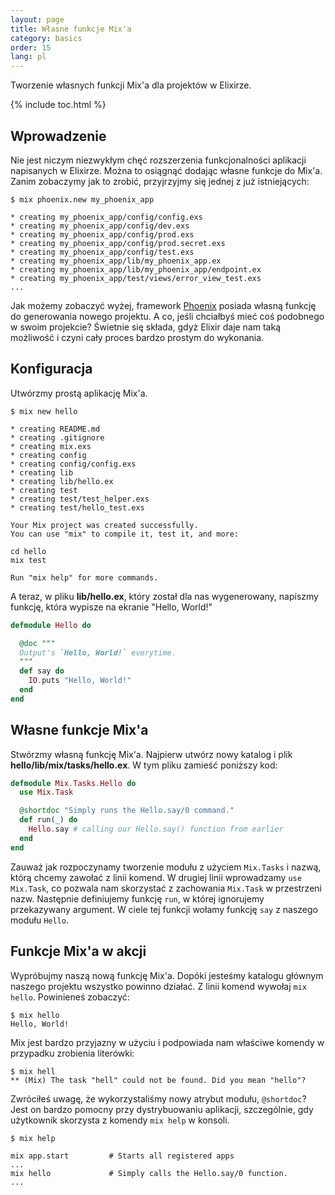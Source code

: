 ```yaml
---
layout: page
title: Własne funkcje Mix'a 
category: basics
order: 15
lang: pl
---
```


Tworzenie własnych funkcji Mix'a dla projektów w Elixirze.

{% include toc.html %}

## Wprowadzenie

Nie jest niczym niezwykłym chęć rozszerzenia funkcjonalności aplikacji napisanych w Elixirze. Można to osiągnąć dodając własne funkcje do Mix'a. Zanim zobaczymy jak to zrobić, przyjrzyjmy się jednej z już istniejących:

```shell
$ mix phoenix.new my_phoenix_app

* creating my_phoenix_app/config/config.exs
* creating my_phoenix_app/config/dev.exs
* creating my_phoenix_app/config/prod.exs
* creating my_phoenix_app/config/prod.secret.exs
* creating my_phoenix_app/config/test.exs
* creating my_phoenix_app/lib/my_phoenix_app.ex
* creating my_phoenix_app/lib/my_phoenix_app/endpoint.ex
* creating my_phoenix_app/test/views/error_view_test.exs
...
```

Jak możemy zobaczyć wyżej, framework [Phoenix](http://www.phoenixframework.org/) posiada własną funkcję do generowania nowego projektu. A co, jeśli chciałbyś mieć coś podobnego w swoim projekcie? Świetnie się składa, gdyż Elixir daje nam taką możliwość i czyni cały proces bardzo prostym do wykonania.     

## Konfiguracja

Utwórzmy prostą aplikację Mix'a. 

```shell
$ mix new hello

* creating README.md
* creating .gitignore
* creating mix.exs
* creating config
* creating config/config.exs
* creating lib
* creating lib/hello.ex
* creating test
* creating test/test_helper.exs
* creating test/hello_test.exs

Your Mix project was created successfully.
You can use "mix" to compile it, test it, and more:

cd hello
mix test

Run "mix help" for more commands.
```

A teraz, w pliku **lib/hello.ex**, który został dla nas wygenerowany, napiszmy funkcję, która wypisze na ekranie "Hello, World!"

```elixir
defmodule Hello do

  @doc """
  Output's `Hello, World!` everytime.
  """
  def say do
    IO.puts "Hello, World!"
  end
end
```

## Własne funkcje Mix'a 

Stwórzmy własną funkcję Mix'a. Najpierw utwórz nowy katalog i plik **hello/lib/mix/tasks/hello.ex**. W tym pliku zamieść poniższy kod:

```elixir
defmodule Mix.Tasks.Hello do
  use Mix.Task

  @shortdoc "Simply runs the Hello.say/0 command."
  def run(_) do
    Hello.say # calling our Hello.say() function from earlier
  end
end
```

Zauważ jak rozpoczynamy tworzenie modułu z użyciem `Mix.Tasks` i nazwą, którą chcemy zawołać z linii komend. W drugiej linii wprowadzamy `use Mix.Task`, co pozwala nam skorzystać z zachowania `Mix.Task` w przestrzeni nazw. Następnie definiujemy funkcję `run`, w której ignorujemy przekazywany argument. W ciele tej funkcji wołamy funkcję `say` z naszego modułu `Hello`. 


## Funkcje Mix'a w akcji

Wypróbujmy naszą nową funkcję Mix'a. Dopóki jesteśmy katalogu głównym naszego projektu wszystko powinno działać. Z linii komend wywołaj `mix hello`. Powinieneś zobaczyć: 

```shell
$ mix hello
Hello, World!
```

Mix jest bardzo przyjazny w użyciu i podpowiada nam właściwe komendy w przypadku zrobienia literówki:

```shell
$ mix hell
** (Mix) The task "hell" could not be found. Did you mean "hello"?
```

Zwróciłeś uwagę, że wykorzystaliśmy nowy atrybut modułu, `@shortdoc`? Jest on bardzo pomocny przy dystrybuowaniu aplikacji, szczególnie, gdy użytkownik skorzysta z komendy `mix help` w konsoli.

```shell
$ mix help

mix app.start         # Starts all registered apps
...
mix hello             # Simply calls the Hello.say/0 function.
...
```
